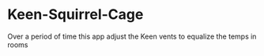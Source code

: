 # Keen-Squirrel-Cage
Over a period of time this app adjust the Keen vents to equalize the temps in rooms
